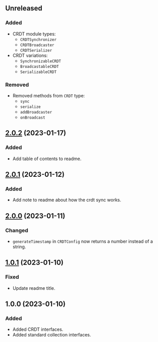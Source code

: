 ## Unreleased

### Added

* CRDT module types:
  * `CRDTSynchronizer`
  * `CRDTBroadcaster`
  * `CRDTSerializer`
* CRDT variations:
  * `SynchronizableCRDT`
  * `BroadcastableCRDT`
  * `SerializableCRDT`

### Removed

* Removed methods from `CRDT` type:
  * `sync`
  * `serialize`
  * `addBroadcaster`
  * `onBroadcast`

## [2.0.2](https://github.com/organicdesign/crdt-interfaces/compare/v2.0.1...v2.0.2) (2023-01-17)

### Added

* Add table of contents to readme.

## [2.0.1](https://github.com/organicdesign/crdt-interfaces/compare/v2.0.0...v2.0.1) (2023-01-12)

### Added

* Add note to readme about how the crdt sync works.

## [2.0.0](https://github.com/organicdesign/crdt-interfaces/compare/v1.0.1...v2.0.0) (2023-01-11)

### Changed

* `generateTimestamp` in `CRDTConfig` now returns a number instead of a string.

## [1.0.1](https://github.com/organicdesign/crdt-interfaces/compare/v1.0.0...v1.0.1) (2023-01-10)

### Fixed

* Update readme title.

## 1.0.0 (2023-01-10)

### Added

* Added CRDT interfaces.
* Added standard collection interfaces.
